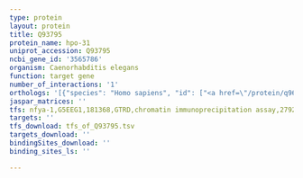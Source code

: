 ```yaml
---
type: protein
layout: protein
title: Q93795
protein_name: hpo-31
uniprot_accession: Q93795
ncbi_gene_id: '3565786'
organism: Caenorhabditis elegans
function: target gene
number_of_interactions: '1'
orthologs: '[{"species": "Homo sapiens", "id": ["<a href=\"/protein/q96q11\">Q96Q11</a>"]}, {"species": "Mus musculus", "id": ["<a href=\"/protein/q8k1j6\">Q8K1J6</a>"]}, {"species": "Rattus norvegicus", "id": ["<a href=\"/protein/q4vbh2\">Q4VBH2</a>"]}, {"species": "Drosophila melanogaster", "id": ["<a href=\"/protein/q9vnh2\">Q9VNH2</a>"]}, {"species": "Danio rerio", "id": ["<a href=\"/protein/f6nxi9\">F6NXI9</a>"]}]'
jaspar_matrices: ''
tfs: nfya-1,G5EEG1,181368,GTRD,chromatin immunoprecipitation assay,27924024%5Buid%5D,No
targets: ''
tfs_download: tfs_of_Q93795.tsv
targets_download: ''
bindingSites_download: ''
binding_sites_ls: ''

---
```

